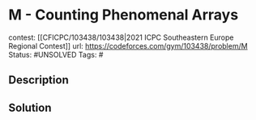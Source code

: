# M - Counting Phenomenal Arrays

contest: [[CFICPC/103438/103438|2021 ICPC Southeastern Europe Regional Contest]]
url: https://codeforces.com/gym/103438/problem/M
Status: #UNSOLVED
Tags: #

## Description

## Solution

